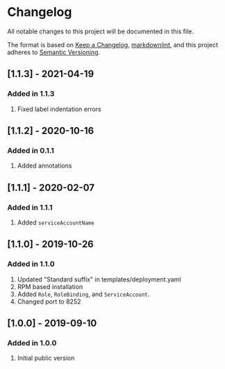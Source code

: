 # Changelog

All notable changes to this project will be documented in this file.

The format is based on [Keep a Changelog](https://keepachangelog.com/en/1.0.0/),
[markdownlint](https://dlaa.me/markdownlint/),
and this project adheres to [Semantic Versioning](https://semver.org/spec/v2.0.0.html).

## [1.1.3] - 2021-04-19

### Added in 1.1.3

1. Fixed label indentation errors

## [1.1.2] - 2020-10-16

### Added in 0.1.1

1. Added annotations

## [1.1.1] - 2020-02-07

### Added in 1.1.1

1. Added `serviceAccountName`

## [1.1.0] - 2019-10-26

### Added in 1.1.0

1. Updated "Standard suffix" in templates/deployment.yaml
1. RPM based installation
1. Added `Role`, `RoleBinding`, and `ServiceAccount`.
1. Changed port to 8252

## [1.0.0] - 2019-09-10

### Added in 1.0.0

1. Initial public version
